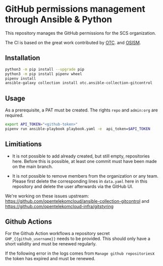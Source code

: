 # GitHub permissions management through Ansible & Python

This repository manages the GitHub permissions for the SCS organization.

The CI is based on the great work contributed by [OTC](https://github.com/opentelekomcloud/ansible-collection-gitcontrol).
and [OSISM](https://github.com/osism/github-manager).

## Installation

```sh
python3 -m pip install --upgrade pip
python3 -m pip install pipenv wheel
pipenv install
ansible-galaxy collection install otc.ansible-collection-gitcontrol
```

## Usage

As a prerequisite, a PAT must be created. The rights ``repo`` and ``admin:org`` are required.

```sh
export API_TOKEN="<github-token>"
pipenv run ansible-playbook playbook.yaml -e  api_token=$API_TOKEN
```

## Limitiations

* It is not possible to add already created, but still empty, repositories here. Before this is possible,
at least one commit must have been made on the main branch.

* It is not possible to remove members from the organization or any team. Please first delete the corresponding
lines in `data.yaml` here in this repository and delete the user afterwards via the GitHub UI.

We're working on these issues upstream: <https://github.com/opentelekomcloud/ansible-collection-gitcontrol> and   
<https://github.com/opentelekomcloud-infra/gitstyring>

## Github Actions

For the Github Action workflows a repository secret ``GHP_{{github_username}}`` needs to be provided. This should only have a short
validity and must be renewed regularly.

If the following error in the logs comes from ``Manage github repositories``x the token has
expired and must be renewed.

